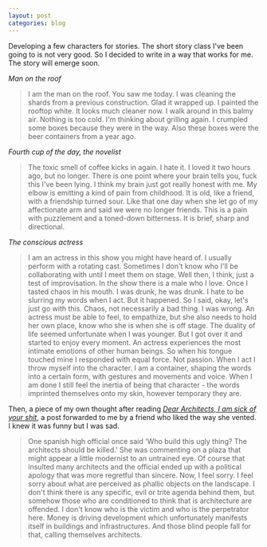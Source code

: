 ```yaml
---
layout: post
categories: blog
---
```

Developing a few characters for stories. The short story class I've been going to is not very good. So I decided to write in a way that works for me. The story will emerge soon.

_Man on the roof_

> I am the man on the roof. You saw me today. I was cleaning the shards from a previous construction. Glad it wrapped up. I painted the rooftop white. It looks much cleaner now. I walk around in this balmy air. Nothing is too cold. I'm thinking about grilling again. I crumpled some boxes because they were in the way. Also these boxes were the beer containers from a year ago.

_Fourth cup of the day, the novelist_

> The toxic smell of coffee kicks in again. I hate it. I loved it two hours ago, but no longer. There is one point where your brain tells you, fuck this I've been lying. I think my brain just got really honest with me. My elbow is emitting a kind of pain from childhood. It is old, like a friend, with a friendship turned sour. Like that one day when she let go of my affectionate arm and said we were no longer friends. This is a pain with puzzlement and a toned-down bitterness. It is brief, sharp and directional.

_The conscious actress_

> I am an actress in this show you might have heard of. I usually perform with a rotating cast.  Sometimes I don't know who I'll be collaborating with until I meet them on stage. Well then, I think, just a test of improvisation. In the show there is a male who I love. Once I tasted chaos in his mouth. I was drunk, he was drunk. I hate to be slurring my words when I act. But it happened. So I said, okay, let's just go with this. Chaos, not necessarily a bad thing. I was wrong. An actress must be able to feel, to empathize, but she also needs to hold her own place, know who she is when she is off stage. The duality of life seemed unfortunate when I was younger. But I got over it and started to enjoy every moment. An actress experiences the most intimate emotions of other human beings. So when his tongue touched mine I responded with equal force. Not passion. When I act I throw myself into the character. I am a container, shaping the words into a certain form, with gestures and movements and voice. When I am done I still feel the inertia of being that character - the words imprinted themselves onto my skin, however temporary they are.

Then, a piece of my own thought after reading [_Dear Architects, I am sick of your shit_](http://rasmusbroennum.files.wordpress.com/2007/07/deararchitects.pdf), a post forwarded to me by a friend who liked the way she vented. I knew it was funny but I was sad.

> One spanish high official once said 'Who build this ugly thing? The architects should be killed.' She was commenting on a plaza that might appear a little modernist to an untrained eye. Of course that insulted many architects and the official ended up with a political apology that was more regretful than sincere. Now, I feel sorry. I feel sorry about what are perceived as phallic objects on the landscape.  I don't think there is any specific, evil or trite agenda behind them, but somehow those who are conditioned to think that is architecture are offended. I don't know who is the victim and who is the perpetrator here. Money is driving development which unfortunately manifests itself in buildings and infrastructures. And those blind people fall for that, calling themselves architects.